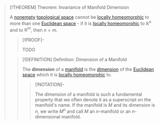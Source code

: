 >[!THEOREM] Theorem: Invariance of Manifold Dimension
>
>A [nonempty](../../Set%20Theory/The%20Empty%20Set.md) [topological space](../../Topology/Topological%20Spaces/Topological%20Space.md) cannot be [locally homeomorphic](../../Topology/Continuity/Homeomorphisms/Locally%20Homeomorphic%20Spaces.md) to more than one [Euclidean space](../Euclidean%20Geometry/Euclidean%20Space/Euclidean%20Space.md) - if it is [locally homeomorphic](../../Topology/Continuity/Homeomorphisms/Locally%20Homeomorphic%20Spaces.md) to $\mathbb{R}^n$ and to $\mathbb{R}^m$, then $n = m$.
>
>>[!PROOF]-
>>
>>TODO
>>
>
>>[!DEFINITION] Definition: Dimension of a Manifold
>>
>>The **dimension** of a [manifold](Manifold.md) is the [dimension](../../Algebra/Linear%20Algebra/Vector%20Spaces/Bases/Dimension.md) of the [Euclidean space](../Euclidean%20Geometry/Euclidean%20Space/Euclidean%20Space.md) which it is [locally homeomorphic](../../Topology/Continuity/Homeomorphisms/Locally%20Homeomorphic%20Spaces.md) to.
>>
>>>[!NOTATION]-
>>>
>>> The dimension of a manifold is such a fundamental property that we often denote it as a superscript on the manifold's name. If the manifold is $M$ and its dimension is $n$, we write $M^n$ and call $M$ an $n$-manifold or an $n$-dimensional manifold.
>>>
>>
>
